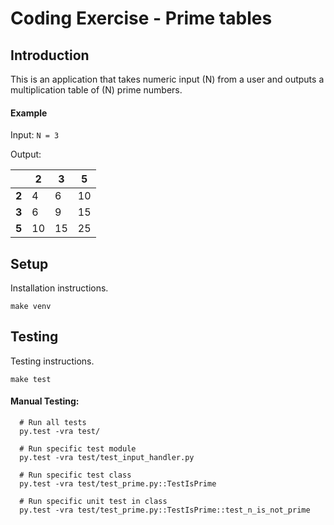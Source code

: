 # Coding Exercise - Prime tables

## Introduction
This is an application that takes numeric input (N) from a user and outputs a multiplication table of (N) prime numbers.

#### Example
Input: `N = 3`

Output:

|       |     2 |     3 |     5 |
|-------|-------|-------|-------|
| **2** |     4 |     6 |    10 |
| **3** |     6 |     9 |    15 |
| **5** |    10 |    15 |    25 |

## Setup
Installation instructions.

`make venv`

## Testing
Testing instructions.

`make test`

#### Manual Testing:
```
  # Run all tests
  py.test -vra test/

  # Run specific test module
  py.test -vra test/test_input_handler.py

  # Run specific test class
  py.test -vra test/test_prime.py::TestIsPrime

  # Run specific unit test in class
  py.test -vra test/test_prime.py::TestIsPrime::test_n_is_not_prime
```
